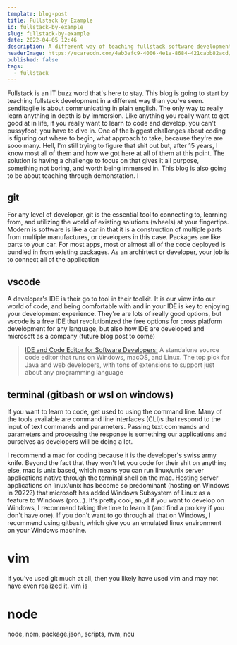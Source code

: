 ```yaml
---
template: blog-post
title: Fullstack by Example
id: fullstack-by-example
slug: fullstack-by-example
date: 2022-04-05 12:46
description: A different way of teaching fullstack software development
headerImage: https://ucarecdn.com/4ab3efc9-4006-4e1e-8684-421cabb82acd/sendittelltheworld.png
published: false
tags: 
  - fullstack
---
```


Fullstack is an IT buzz word that's here to stay. This blog is going to start by teaching fullstack development in a different way than you've seen. senditagile is about communicating in plain english. The only way to really learn anything in depth is by immersion. Like anything you really want to get good at in life, if you really want to learn to code and develop, you can't pussyfoot, you have to dive in. One of the biggest challenges about coding is figuring out where to begin, what approach to take, because they're are sooo many. Hell, I'm still trying to figure that shit out but, after 15 years, I know most all of them and how we got here at all of them at this point. The solution is having a challenge to focus on that gives it all purpose, something not boring, and worth being immersed in. This blog is also going to be about teaching through demonstation. l   

## git

For any level of developer, git is the essential tool to connecting to, learning from, and utilizing the world of existing solutions (wheels) at your fingertips. Modern is software is like a car in that it is a construction of multiple parts from multiple manufactures, or developers in this case. Packages are like parts to your car. For most apps, most or almost all of the code deployed is bundled in from existing packages. As an archirtect or developer, your job is to connect all of the application 

## vscode

A developer's IDE is their go to tool in their toolkit. It is our view into our world of code, and being comfortable with and in your IDE is key to enjoying your development experience. They're are lots of really good options, but vscode is a free IDE that revolutionized the free options for cross platform development for any language, but also how IDE are developed and microsoft as a company (future blog post to come)

>[IDE and Code Editor for Software Developers:](https://visualstudio.microsoft.com/) A standalone source code editor that runs on Windows, macOS, and Linux. The top pick for Java and web developers, with tons of extensions to support just about any programming language

## terminal (gitbash or wsl on windows)

If you want to learn to code, get used to using the command line. Many of the tools available are command line interfaces (CLI)s that respond to the input of text commands and parameters. Passing text commands and parameters and processing the response is something our applications and ourselves as developers will be doing a lot. 

I recommend a mac for coding because it is the developer's swiss army knife. Beyond the fact that they won't let you code for their shit on anything else, mac is unix based, which means you can run linux/unix server applications native through the terminal shell on the mac. Hosting server applications on linux/unix has become so predominant (hosting on Windows in 2022?) that microsoft has added Windows Subsystem of Linux as a feature to Windows (pro...). It's pretty cool, an,,d if you want to develop on Windows, I recommend taking the time to learn it (and find a pro key if you don't have one). If you don't want to go through all that on Windows, I recommend using gitbash, which give you an emulated linux environment on your Windows machine. 

# vim

If you've used git much at all, then you likely have used vim and may not have even realized it. vim is

# node
node, npm, package.json, scripts, nvm, ncu